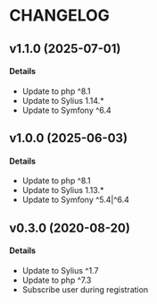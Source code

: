# CHANGELOG

## v1.1.0 (2025-07-01)

#### Details

- Update to php ^8.1
- Update to Sylius 1.14.*
- Update to Symfony ^6.4


## v1.0.0 (2025-06-03)

#### Details

- Update to php ^8.1
- Update to Sylius 1.13.*
- Update to Symfony ^5.4|^6.4

## v0.3.0 (2020-08-20)

#### Details

- Update to Sylius ^1.7
- Update to php ^7.3
- Subscribe user during registration

